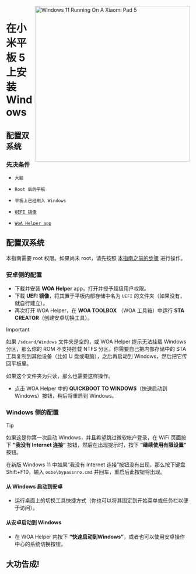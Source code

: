 <img align="right" src="https://raw.githubusercontent.com/erdilS/Port-Windows-11-Xiaomi-Pad-5/main/nabu.png" width="425" alt="Windows 11 Running On A Xiaomi Pad 5">

# 在小米平板 5 上安装 Windows

## 配置双系统

### 先决条件
- `大脑`

- `Root 后的平板`

- `平板上已经刷入 Windows`

- [```UEFI 镜像```](https://github.com/erdilS/Port-Windows-11-Xiaomi-Pad-5/releases/download/UEFI/uefi-v3.img)

- [```WoA Helper app```](https://github.com/Marius586/WoA-Helper-update/releases/tag/WOA)

## 配置双系统
本指南需要 root 权限。如果尚未 root，请先按照 [本指南之前的步骤](2-rootguide-en.md) 进行操作。

### 安卓侧的配置
- 下载并安装 **WOA Helper** app，打开并授予超级用户权限。
- 下载 **UEFI 镜像**，将其置于平板内部存储中名为 `UEFI` 的文件夹（如果没有，就自行建立）。
- 再次打开 WOA Helper，在 **WOA TOOLBOX** （WOA 工具箱）中运行 **STA CREATOR**（创建安卓切换工具）。
> [!Important]
> 如果 `/sdcard/Windows` 文件夹是空的，或 WOA Helper 提示无法挂载 Windows 分区，那么你的 ROM 不支持挂载 NTFS 分区。你需要自己把内部存储中的 STA 工具复制到其他设备（比如 U 盘或电脑），之后再启动到 Windows，然后把它传回平板里。
>
> 如果这个文件夹为只读，那么也需要这样操作。
- 点击 WOA Helper 中的 **QUICKBOOT TO WINDOWS**（快速启动到 Windows）按钮，稍后将重启到 Windows。

### Windows 侧的配置
> [!Tip]
> 如果这是你第一次启动 Windows，并且希望跳过微软帐户登录，在 WiFi 页面按下 **“我没有 Internet 连接”** 按钮，然后在出现提示时，按下 **“继续使用有限设置”** 按钮。
>
> 在新版 Windows 11 中如果“我没有 Internet 连接”按钮没有出现，那么按下键盘 Shift+F10，输入 `oobe\bypassnro.cmd` 并回车，重启后此按钮将出现。

#### 从 Windows 启动到安卓

- 运行桌面上的切换工具快捷方式（你也可以将其固定到开始菜单或任务栏以便于访问）。

#### 从安卓启动到 Windows

- 在 WOA Helper 内按下 **“快速启动到Windows”**，或者也可以使用安卓操作中心的系统切换按钮。

## 大功告成!


















